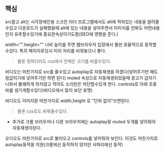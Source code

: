 ## 핵심
src말고 alt는 시각장애인용 스크린 리더 프로그램에서도 alt에 적혀있는 내용을 알려줄수있고 다운로드가 실패했을때 alt에 있는 내용을 넣어주면서 이미지를 안봐도 어떤내용인지 유추할수있기에 중요한속성이기도함(SEO에 영향을 준다.)

width="".height="" 너비 높이를 주면 웹브라우저 입장에서 훨씬 효율적으로 동작할수있다.
특히 페이지로딩시 미리 자리를 비워놓으니 좋다.
> 물론 정하더라도 css에서 언제든 크기를 바꿀수있다.

비디오는 마찬가지로 src를 줄수있고 autoplay로 자동재생을 하겠다(넣어주기만 해도 참값이기에 넣어주기만 하면 된다) muted 속성으로 자동재생되었을때 광고가 갑자기 나와서 불쾌하게 하지않고 적어도 소리만은 차단할수있게 한다.
controls로 아래 조종바를 생기게할수있다(비디오에서 많이 보던 포맷)

비디오도 이미지랑 마찬가지로 width,height 로 "단위 없이"쓰면된다. 
> 물론 css로도 바꿔줄수있다.

+ 추가로 크롬 브라우저나 다른 브라우저에는 autoplay랑 muted 두개를 넣어줘야 자동재생이된다.

오디오도 마찬가지로 src로 불러오고 controls를 넣어줘야 보인다. 이것도 마찬가지로 autoplay동작을 지원(크롬에선 동작하지 않지만 사파리에선 동작)